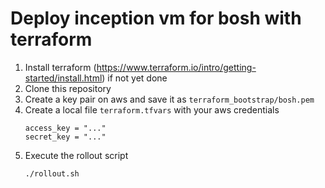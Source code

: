 # Deploy inception vm for bosh with terraform #

1. Install terraform (https://www.terraform.io/intro/getting-started/install.html) if not yet done
1. Clone this repository
1. Create a key pair on aws and save it as ```terraform_bootstrap/bosh.pem```
1. Create a local file ```terraform.tfvars``` with your aws credentials
    ```
    access_key = "..."
    secret_key = "..."
    ```
1. Execute the rollout script 
    ```
    ./rollout.sh
    ```
